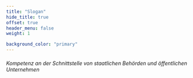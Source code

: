 ```yaml
---
title: "Slogan"
hide_title: true
offset: true
header_menu: false
weight: 1

background_color: "primary"
---
```

###### Kompetenz an der Schnittstelle von staatlichen Behörden und öffentlichen Unternehmen
